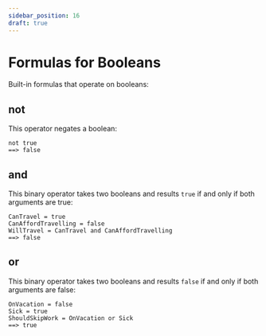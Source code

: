 ```yaml
---
sidebar_position: 16
draft: true
---
```


# Formulas for Booleans

Built-in formulas that operate on booleans:

## not

This operator negates a boolean:

```deci live
not true
==> false
```

## and

This binary operator takes two booleans and results `true` if and only if both arguments are true:

```deci live
CanTravel = true
CanAffordTravelling = false
WillTravel = CanTravel and CanAffordTravelling
==> false
```

## or

This binary operator takes two booleans and results `false` if and only if both arguments are false:

```deci live
OnVacation = false
Sick = true
ShouldSkipWork = OnVacation or Sick
==> true
```
